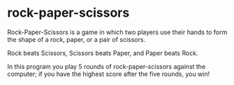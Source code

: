# rock-paper-scissors

Rock-Paper-Scissors is a game in which two players use their hands to form the shape of a rock, paper, or a pair of scissors.

Rock beats Scissors, Scissors beats Paper, and Paper beats Rock.

In this program you play 5 rounds of rock-paper-scissors against the computer; if you have the highest score after the five rounds, you win!
